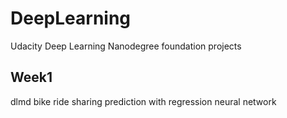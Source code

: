 # DeepLearning
Udacity Deep Learning Nanodegree foundation projects


## Week1
dlmd bike ride sharing prediction with regression neural network